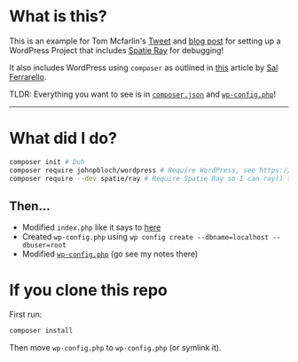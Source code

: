 # What is this?

This is an example for Tom Mcfarlin's [Tweet](https://twitter.com/tommcfarlin/status/1479499427429687299) and [blog post](https://tommcfarlin.com/ray-per-project-at-an-application-level/) for setting up a WordPress Project that includes [Spatie Ray](https://spatie.be/products/ray) for debugging!

It also includes WordPress using `composer` as outlined in [this](https://salferrarello.com/install-wordpress-with-composer/) article by [Sal Ferrarello](https://salferrarello.com/).

TLDR: Everything you want to see is in [`composer.json`](composer.json) and [`wp-config.php`](wp-config.php)!

---

# What did I do?

```bash
composer init # Duh
composer require johnpbloch/wordpress # Require WordPress, see https://salferrarello.com/install-wordpress-with-composer/
composer require --dev spatie/ray # Require Spatie Ray so I can ray() things...
```

## Then...

- Modified `index.php` like it says to [here](https://salferrarello.com/install-wordpress-with-composer/)
- Created `wp-config.php` using `wp config create --dbname=localhost --dbuser=root`
- Modified [`wp-config.php`](wp-config.php) (go see my notes there)

# If you clone this repo

First run:

```bash
composer install
```

Then move `wp-config.php` to `wp-config.php` (or symlink it).
